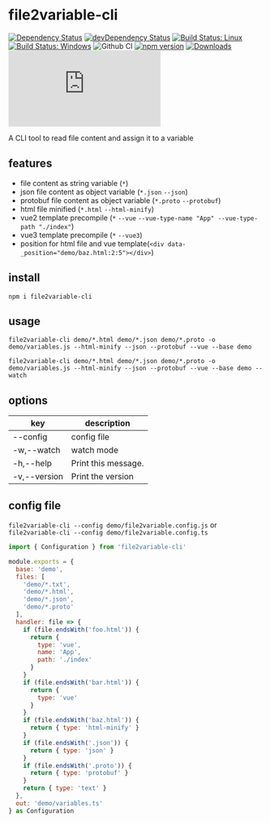 # file2variable-cli

[![Dependency Status](https://david-dm.org/plantain-00/file2variable-cli.svg)](https://david-dm.org/plantain-00/file2variable-cli)
[![devDependency Status](https://david-dm.org/plantain-00/file2variable-cli/dev-status.svg)](https://david-dm.org/plantain-00/file2variable-cli#info=devDependencies)
[![Build Status: Linux](https://travis-ci.org/plantain-00/file2variable-cli.svg?branch=master)](https://travis-ci.org/plantain-00/file2variable-cli)
[![Build Status: Windows](https://ci.appveyor.com/api/projects/status/github/plantain-00/file2variable-cli?branch=master&svg=true)](https://ci.appveyor.com/project/plantain-00/file2variable-cli/branch/master)
![Github CI](https://github.com/plantain-00/file2variable-cli/workflows/Github%20CI/badge.svg)
[![npm version](https://badge.fury.io/js/file2variable-cli.svg)](https://badge.fury.io/js/file2variable-cli)
[![Downloads](https://img.shields.io/npm/dm/file2variable-cli.svg)](https://www.npmjs.com/package/file2variable-cli)
[![type-coverage](https://img.shields.io/badge/dynamic/json.svg?label=type-coverage&prefix=%E2%89%A5&suffix=%&query=$.typeCoverage.atLeast&uri=https%3A%2F%2Fraw.githubusercontent.com%2Fplantain-00%2Ffile2variable-cli%2Fmaster%2Fpackage.json)](https://github.com/plantain-00/file2variable-cli)

A CLI tool to read file content and assign it to a variable

## features

+ file content as string variable (`*`)
+ json file content as object variable (`*.json` `--json`)
+ protobuf file content as object variable (`*.proto` `--protobuf`)
+ html file minified (`*.html` `--html-minify`)
+ vue2 template precompile (`*` `--vue` `--vue-type-name "App" --vue-type-path "./index"`)
+ vue3 template precompile (`*` `--vue3`)
+ position for html file and vue template(`<div data-_position="demo/baz.html:2:5"></div>`)

## install

`npm i file2variable-cli`

## usage

`file2variable-cli demo/*.html demo/*.json demo/*.proto -o demo/variables.js --html-minify --json --protobuf --vue --base demo`

`file2variable-cli demo/*.html demo/*.json demo/*.proto -o demo/variables.js --html-minify --json --protobuf --vue --base demo --watch`

## options

key | description
--- | ---
--config | config file
-w,--watch | watch mode
-h,--help | Print this message.
-v,--version | Print the version

## config file

`file2variable-cli --config demo/file2variable.config.js` or `file2variable-cli --config demo/file2variable.config.ts`

```js
import { Configuration } from 'file2variable-cli'

module.exports = {
  base: 'demo',
  files: [
    'demo/*.txt',
    'demo/*.html',
    'demo/*.json',
    'demo/*.proto'
  ],
  handler: file => {
    if (file.endsWith('foo.html')) {
      return {
        type: 'vue',
        name: 'App',
        path: './index'
      }
    }
    if (file.endsWith('bar.html')) {
      return {
        type: 'vue'
      }
    }
    if (file.endsWith('baz.html')) {
      return { type: 'html-minify' }
    }
    if (file.endsWith('.json')) {
      return { type: 'json' }
    }
    if (file.endsWith('.proto')) {
      return { type: 'protobuf' }
    }
    return { type: 'text' }
  },
  out: 'demo/variables.ts'
} as Configuration
```
